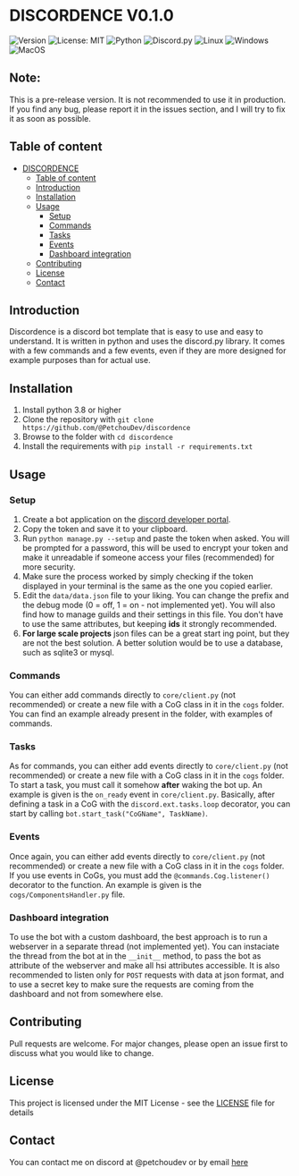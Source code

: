 # DISCORDENCE  V0.1.0
![Version](https://img.shields.io/badge/version-0.1.0-blue)
![License: MIT](https://img.shields.io/badge/License-MIT-yellow.svg)
![Python](https://img.shields.io/badge/python-3670A0?logo=python&logoColor=ffdd54)
![Discord.py](https://img.shields.io/badge/discord.py-2.2.3-blue)
![Linux](https://img.shields.io/badge/Linux-FCC624?logo=linux&logoColor=black)
![Windows](https://img.shields.io/badge/Windows-0078D6?logo=windows&logoColor=white)
![MacOS](https://img.shields.io/badge/MacOS-000000?logo=apple&logoColor=white)


## Note:
This is a pre-release version. It is not recommended to use it in production.
If you find any bug, please report it in the issues section, and I will try to fix it as soon as possible.

## Table of content
- [DISCORDENCE](#discordence)
  - [Table of content](#table-of-content)
  - [Introduction](#introduction)
  - [Installation](#installation)
  - [Usage](#usage)
    - [Setup](#setup)
    - [Commands](#commands)
    - [Tasks](#tasks)
    - [Events](#events)
    - [Dashboard integration](#dashboard-integration)
  - [Contributing](#contributing)
  - [License](#license)
  - [Contact](#contact)

## Introduction
Discordence is a discord bot template that is easy to use and easy to understand. It is written in python and uses the discord.py library. 
It comes with a few commands and a few events, even if they are more designed for example purposes than for actual use.

## Installation
1. Install python 3.8 or higher
2. Clone the repository with `git clone https://github.com/@PetchouDev/discordence`
3. Browse to the folder with `cd discordence`
4. Install the requirements with `pip install -r requirements.txt`


## Usage
### Setup
1. Create a bot application on the [discord developer portal](https://discord.com/developers/applications).
2. Copy the token and save it to your clipboard.
3. Run `python manage.py --setup` and paste the token when asked. You will be prompted for a password, this will be used to encrypt your token and make it unreadable if someone access your files (recommended) for more security.
4. Make sure  the process worked by simply checking if the token displayed in your terminal is the same as the one you copied earlier.
5. Edit the `data/data.json` file to your liking. You can change the prefix and the debug mode (0 = off, 1 = on - not implemented yet). You will also find how to manage guilds and their settings in this file. You don't have to use the same attributes, but keeping **ids** it strongly recommended.
6. **For large scale projects** json files can be a great start ing point, but they are not the best solution. A better solution would be to use a database, such as sqlite3 or mysql.

### Commands
You can either add commands directly to `core/client.py` (not recommended) or create a new file with a CoG class in it in the `cogs` folder. You can find an example already present in the folder, with examples of commands.

### Tasks
As for commands, you can either add events directly to `core/client.py` (not recommended) or create a new file with a CoG class in it in the `cogs` folder. 
To start a task, you must call it somehow **after** waking the bot up. An example is given is the `on_ready` event in `core/client.py`.
Basically, after defining a task in a CoG with the `discord.ext.tasks.loop` decorator, you can start by calling `bot.start_task("CoGName", TaskName)`.

### Events
Once again, you can either add events directly to `core/client.py` (not recommended) or create a new file with a CoG class in it in the `cogs` folder. If you use events in CoGs, you must add the `@commands.Cog.listener()` decorator to the function. An example is given is the `cogs/ComponentsHandler.py` file.

### Dashboard integration
To use the bot with a custom dashboard, the best approach is to run a webserver in a separate thread (not implemented yet). You can instaciate the thread from the bot at in the `__init__` method, to pass the bot as attribute of the webserver and make all hsi attributes accessible. 
It is also recommended to listen only for `POST` requests with data at json format, and to use a secret key to make sure the requests are coming from the dashboard and not from somewhere else. 

## Contributing
Pull requests are welcome. For major changes, please open an issue first to discuss what you would like to change.

## License
This project is licensed under the MIT License - see the [LICENSE](LICENSE) file for details

## Contact
You can contact me on discord at @petchoudev or by email [here](mailto:contact@petchou.ovh)